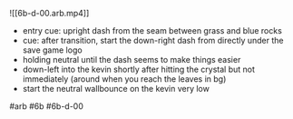 

![[6b-d-00.arb.mp4]]

* entry cue: upright dash from the seam between grass and blue rocks
* cue: after transition, start the down-right dash from directly under the save game logo
* holding neutral until the dash seems to make things easier
* down-left into the kevin shortly after hitting the crystal but not immediately (around when you reach the leaves in bg)
* start the neutral wallbounce on the kevin very low

#arb #6b #6b-d-00

